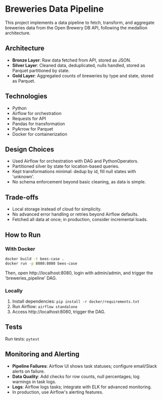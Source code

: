 # Breweries Data Pipeline

This project implements a data pipeline to fetch, transform, and aggregate breweries data from the Open Brewery DB API, following the medallion architecture.

## Architecture

- **Bronze Layer**: Raw data fetched from API, stored as JSON.
- **Silver Layer**: Cleaned data, deduplicated, nulls handled, stored as Parquet partitioned by state.
- **Gold Layer**: Aggregated counts of breweries by type and state, stored as Parquet.

## Technologies

- Python
- Airflow for orchestration
- Requests for API
- Pandas for transformation
- PyArrow for Parquet
- Docker for containerization

## Design Choices

- Used Airflow for orchestration with DAG and PythonOperators.
- Partitioned silver by state for location-based queries.
- Kept transformations minimal: dedup by id, fill null states with 'unknown'.
- No schema enforcement beyond basic cleaning, as data is simple.

## Trade-offs

- Local storage instead of cloud for simplicity.
- No advanced error handling or retries beyond Airflow defaults.
- Fetched all data at once; in production, consider incremental loads.

## How to Run

### With Docker

```bash
docker build -t bees-case .
docker run -p 8080:8080 bees-case
```

Then, open http://localhost:8080, login with admin/admin, and trigger the 'breweries_pipeline' DAG.

### Locally

1. Install dependencies: `pip install -r docker/requirements.txt`
2. Run Airflow: `airflow standalone`
3. Access http://localhost:8080, trigger the DAG.

## Tests

Run tests: `pytest`

## Monitoring and Alerting

- **Pipeline Failures**: Airflow UI shows task statuses; configure email/Slack alerts on failure.
- **Data Quality**: Add checks for row counts, null percentages; log warnings in task logs.
- **Logs**: Airflow logs tasks; integrate with ELK for advanced monitoring.
- In production, use Airflow's alerting features.